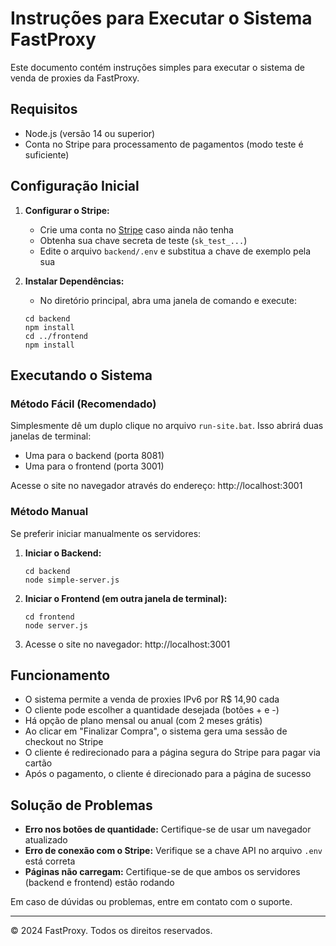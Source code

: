 # Instruções para Executar o Sistema FastProxy

Este documento contém instruções simples para executar o sistema de venda de proxies da FastProxy.

## Requisitos

- Node.js (versão 14 ou superior)
- Conta no Stripe para processamento de pagamentos (modo teste é suficiente)

## Configuração Inicial

1. **Configurar o Stripe:**
   - Crie uma conta no [Stripe](https://stripe.com) caso ainda não tenha
   - Obtenha sua chave secreta de teste (`sk_test_...`)
   - Edite o arquivo `backend/.env` e substitua a chave de exemplo pela sua

2. **Instalar Dependências:**
   - No diretório principal, abra uma janela de comando e execute:
   ```
   cd backend
   npm install
   cd ../frontend
   npm install
   ```

## Executando o Sistema

### Método Fácil (Recomendado)

Simplesmente dê um duplo clique no arquivo `run-site.bat`. Isso abrirá duas janelas de terminal:
- Uma para o backend (porta 8081)
- Uma para o frontend (porta 3001)

Acesse o site no navegador através do endereço: http://localhost:3001

### Método Manual

Se preferir iniciar manualmente os servidores:

1. **Iniciar o Backend:**
   ```
   cd backend
   node simple-server.js
   ```

2. **Iniciar o Frontend (em outra janela de terminal):**
   ```
   cd frontend
   node server.js
   ```

3. Acesse o site no navegador: http://localhost:3001

## Funcionamento

- O sistema permite a venda de proxies IPv6 por R$ 14,90 cada
- O cliente pode escolher a quantidade desejada (botões + e -)
- Há opção de plano mensal ou anual (com 2 meses grátis)
- Ao clicar em "Finalizar Compra", o sistema gera uma sessão de checkout no Stripe
- O cliente é redirecionado para a página segura do Stripe para pagar via cartão
- Após o pagamento, o cliente é direcionado para a página de sucesso

## Solução de Problemas

- **Erro nos botões de quantidade:** Certifique-se de usar um navegador atualizado
- **Erro de conexão com o Stripe:** Verifique se a chave API no arquivo `.env` está correta
- **Páginas não carregam:** Certifique-se de que ambos os servidores (backend e frontend) estão rodando

Em caso de dúvidas ou problemas, entre em contato com o suporte.

---

© 2024 FastProxy. Todos os direitos reservados. 